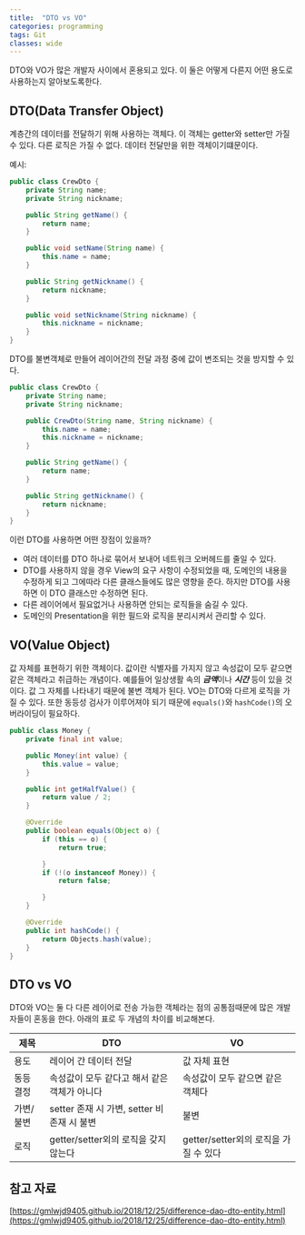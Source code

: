```yaml
---
title:  "DTO vs VO"
categories: programming
tags: Git
classes: wide
---
```


DTO와 VO가 많은 개발자 사이에서 혼용되고 있다. 이 둘은 어떻게 다른지 어떤 용도로 사용하는지 알아보도록한다.

## DTO(Data Transfer Object)

계층간의 데이터를 전달하기 위해 사용하는 객체다. 이 객체는 getter와 setter만 가질 수 있다. 다른 로직은 가질 수 없다. 데이터 전달만을 위한 객체이기떄문이다.

예시:

```java
public class CrewDto {
	private String name;
	private String nickname;

	public String getName() {
		return name;
	}

	public void setName(String name) {
		this.name = name;
	}

	public String getNickname() {
		return nickname;
	}

	public void setNickname(String nickname) {
		this.nickname = nickname;
	}
}
```

DTO를 불변객체로 만들어 레이어간의 전달 과정 중에 값이 변조되는 것을 방지할 수 있다.

```java
public class CrewDto {
	private String name;
	private String nickname;

	public CrewDto(String name, String nickname) {
		this.name = name;
		this.nickname = nickname;
	}

	public String getName() {
		return name;
	}

	public String getNickname() {
		return nickname;
	}
}
```

이런 DTO를 사용하면 어떤 장점이 있을까?

- 여러 데이터를 DTO 하나로 묶어서 보내어 네트워크 오버헤드를 줄일 수 있다.
- DTO를 사용하지 않을 경우 View의 요구 사항이 수정되었을 때, 도메인의 내용을 수정하게 되고 그에따라 다른 클래스들에도 많은 영향을 준다. 하지만 DTO를 사용하면 이 DTO 클래스만 수정하면 된다.
- 다른 레이어에서 필요없거나 사용하면 안되는 로직들을 숨길 수 있다.
- 도메인의 Presentation을 위한 필드와 로직을 분리시켜서 관리할 수 있다.

## VO(Value Object)

값 자체를 표현하기 위한 객체이다. 값이란 식별자를 가지지 않고 속성값이 모두 같으면 같은 객체라고 취급하는 개념이다. 예를들어 일상생활 속의 ***금액***이나 ***시간*** 등이 있을 것이다. 값 그 자체를 나타내기 때문에 불변 객체가 된다. VO는 DTO와 다르게 로직을 가질 수 있다. 또한 동등성 검사가 이루어져야 되기 때문에 `equals()`와 `hashCode()`의 오버라이딩이 필요하다.

```java
public class Money {
	private final int value;

	public Money(int value) {
		this.value = value;
	}

	public int getHalfValue() {
		return value / 2;
	}

	@Override
	public boolean equals(Object o) {
		if (this == o) {
			return true;

		}
		if (!(o instanceof Money)) {
			return false;

		}
	}

	@Override
	public int hashCode() {
		return Objects.hash(value);
	}
}
```

## DTO vs VO

DTO와 VO는 둘 다 다른 레이어로 전송 가능한 객체라는 점의 공통점때문에 많은 개발자들이 혼동을 한다. 아래의 표로 두 개념의 차이를 비교해본다.

|제목|DTO|VO|
|---|---|---|
|용도|레이어 간 데이터 전달|값 자체 표현|
|동등 결정|속성값이 모두 같다고 해서 같은 객체가 아니다|속성값이 모두 같으면 같은 객체다|
|가변/불변|setter 존재 시 가변, setter 비 존재 시 불변|불변|
|로직|getter/setter외의 로직을 갖지 않는다|getter/setter외의 로직을 가질 수 있다|


## 참고 자료

[https://gmlwjd9405.github.io/2018/12/25/difference-dao-dto-entity.html](https://gmlwjd9405.github.io/2018/12/25/difference-dao-dto-entity.html)